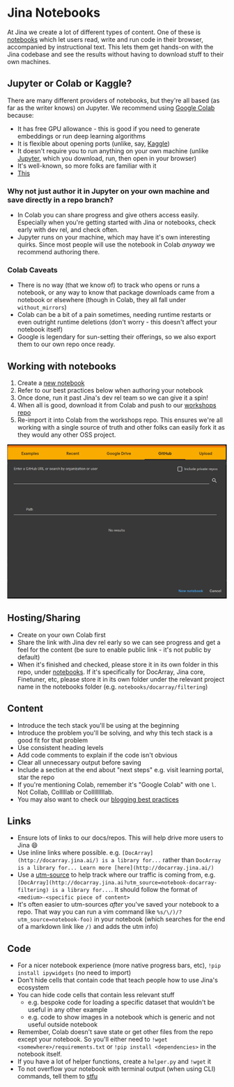 # Jina Notebooks

At Jina we create a lot of different types of content. One of these is [notebooks](https://www.nature.com/articles/d41586-018-07196-1) which let users read, write and run code in their browser, accompanied by instructional text. This lets them get hands-on with the Jina codebase and see the results without having to download stuff to their own machines.

## Jupyter or Colab or Kaggle?

There are many different providers of notebooks, but they're all based (as far as the writer knows) on Jupyter. We recommend using [Google Colab](https://research.google.com/colaboratory/) because:

- It has free GPU allowance - this is good if you need to generate embeddings or run deep learning algorithms
- It is flexible about opening ports (unlike, say, [Kaggle](https://kaggle.com/))
- It doesn't require you to run anything on your own machine (unlike [Jupyter](https://jupyter.org/), which you download, run, then open in your browser)
- It's well-known, so more folks are familiar with it
- [This](https://www.kaggle.com/general/130391)

### Why not just author it in Jupyter on your own machine and save directly in a repo branch?

- In Colab you can share progress and give others access easily. Especially when you're getting started with Jina or notebooks, check early with dev rel, and check often.
- Jupyter runs on your machine, which may have it's own interesting quirks. Since most people will use the notebook in Colab *anyway* we recommend authoring there.

### Colab Caveats

- There is no way (that we know of) to track who opens or runs a notebook, or any way to know that package downloads came from a notebook or elsewhere (though in Colab, they all fall under `without_mirrors`)
- Colab can be a bit of a pain sometimes, needing runtime restarts or even outright runtime deletions (don't worry - this doesn't affect your notebook itself)
- Google is legendary for sun-setting their offerings, so we also export them to our own repo once ready.

## Working with notebooks

1. Create a [new notebook](https://colab.research.google.com/#create=true)
2. Refer to our best practices below when authoring your notebook
3. Once done, run it past Jina's dev rel team so we can give it a spin!
4. When all is good, download it from Colab and push to our [workshops repo](https://github.com/jina-ai/workshops)
5. Re-import it into Colab from the workshops repo. This ensures we're all working with a single source of truth and other folks can easily fork it as they would any other OSS project.

![](./.github/images/colab_import.png)

## Hosting/Sharing

- Create on your own Colab first
- Share the link with Jina dev rel early so we can see progress and get a feel for the content (be sure to enable public link - it's not public by default)
- When it's finished and checked, please store it in its own folder in this repo, under [notebooks](./notebooks). If it's specifically for DocArray, Jina core, Finetuner, etc, please store it in its own folder under the relevant project name in the notebooks folder (e.g. `notebooks/docarray/filtering`)

## Content

- Introduce the tech stack you'll be using at the beginning
- Introduce the problem you'll be solving, and why this tech stack is a good fit for that problem
- Use consistent heading levels
- Add code comments to explain if the code isn't obvious
- Clear all unnecessary output before saving
- Include a section at the end about "next steps" e.g. visit learning portal, star the repo
- If you're mentioning Colab, remember it's "Google Colab" with one `l`. Not Collab, Colllllab or Colllllllllab.
- You may also want to check our [blogging best practices](https://medium.com/jina-ai/contribute-to-the-jina-blog-19853d453cf3)

## Links

- Ensure lots of links to our docs/repos. This will help drive more users to Jina :smile:
- Use inline links where possible. e.g. `[DocArray](http://docarray.jina.ai/) is a library for...` rather than `DocArray is a library for... Learn more [here](http://docarray.jina.ai/)`
- Use a [utm-source](https://buffer.com/library/utm-guide/) to help track where our traffic is coming from, e.g. `[DocArray](http://docarray.jina.ai?utm_source=notebook-docarray-filtering) is a library for...`. It should follow the format of `<medium>-<specific piece of content>`
- It's often easier to utm-sources *after* you've saved your notebook to a repo. That way you can run a vim command like `%s/\/)/?utm_source=notebook-foo)` in your notebook (which searches for the end of a markdown link like `/)` and adds the utm info)

## Code

- For a nicer notebook experience (more native progress bars, etc), `!pip install ipywidgets` (no need to import)
- Don't hide cells that contain code that teach people how to use Jina's ecosystem
- You can hide code cells that contain less relevant stuff
  - e.g. bespoke code for loading a specific dataset that wouldn't be useful in any other example
  - e.g. code to show images in a notebook which is generic and not useful outside notebook
- Remember, Colab doesn't save state or get other files from the repo except your notebook. So you'll either need to `!wget <somewhere>/requirements.txt` or `!pip install <dependencies>` in the notebook itself.
- If you have a lot of helper functions, create a `helper.py` and `!wget` it
- To not overflow your notebook with terminal output (when using CLI) commands, tell them to [stfu](https://gist.github.com/alexcg1/6e6718c43761d68b7404ec4aa8a0ca59)

